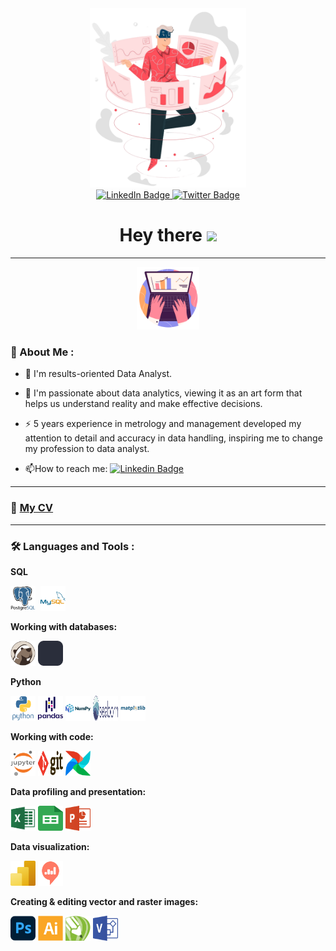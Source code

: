 <div id="header" align="center">
  <img src="https://github.com/mr-Vozhyk/Bio-icon/blob/main/mr_Vozhyk.svg" width="250"/>
</div>

<div id="badges" align="center">
  <a href="https://www.linkedin.com/in/mrvozhyk/">
    <img src="https://img.shields.io/badge/LinkedIn-blue?logo=linkedin&logoColor=white&style=for-the-badge" alt="LinkedIn Badge"/>
  </a>
  <a href="https://t.me/mr_Vozhyk">
    <img src="https://img.shields.io/badge/Telegram-blue?logo=telegram&logoColor=white&style=for-the-badge" alt="Twitter Badge"/>
  </a>
</div>
<h1 font-size="10px" align="center">
  Hey there
  <img src="https://media.giphy.com/media/hvRJCLFzcasrR4ia7z/giphy.gif" width="30px">
</h1>

---

<div id="header" align="center">
  <img src="https://github.com/mr-Vozhyk/Bio-icon/blob/main/bar-chart_logo.png" width="100"/>
</div>

### :rocket: About Me :

- :telescope: I'm results-oriented Data Analyst.

- :seedling: I'm passionate about data analytics, viewing it as an art form that helps us understand reality and make effective decisions. 

- :zap: 5 years experience in metrology and management developed my attention to detail and accuracy in data handling, inspiring me to change my profession to data analyst.

- :mailbox:How to reach me: [![Linkedin Badge](https://img.shields.io/badge/-mr_Vozhyk-blue?style=flat&logo=Linkedin&logoColor=white)](https://www.linkedin.com/in/mrvozhyk/)

---

### 📑 **[My CV](https://github.com/mr-Vozhyk/Certificates/blob/main/CV_Data_Analyst_(Junior)_Kopats_Mikita_10.2024.pdf)**

---

### :hammer_and_wrench: Languages and Tools :
<div>

**SQL**

  <img src="https://github.com/mr-Vozhyk/Bio-icon/blob/main/1_PostgreSQL.svg"         title="PostgreSQL"      alt="PostgreSQL" width="40" height="40"/>&nbsp;
  <img src="https://github.com/mr-Vozhyk/Bio-icon/blob/main/2_MySQL.svg"              title="MySQL"           alt="MySQL"      width="40" height="40"/>&nbsp;

**Working with databases:**

<img src="https://github.com/mr-Vozhyk/Bio-icon/blob/main/3_DBeaver.svg"              title="DBeaver"         alt="DBeaver"         width="40" height="40"/>
<img src="https://github.com/mr-Vozhyk/Bio-icon/blob/main/4_Clickhouse.svg"           title="ClickHouse"      alt="ClickHouse"      width="40" height="40"/>

**Python**

<img src="https://github.com/mr-Vozhyk/Bio-icon/blob/main/5_Python.svg"                    title="Python"                   alt="Python"                   width="40" height="40"/>
<img src="https://github.com/mr-Vozhyk/Bio-icon/blob/main/6_Pandas%20%5BPython%5D.svg"     title="Pandas [Python]"          alt="Pandas [Python]"          width="40" height="40"/>
<img src="https://github.com/mr-Vozhyk/Bio-icon/blob/main/7_Numpy%20%5BPython%5D.svg"      title="Numpy [Python]"           alt="Numpy [Python]"           width="40" height="40"/>
<img src="https://github.com/mr-Vozhyk/Bio-icon/blob/main/8_Seaborn%20%5BPython%5D.svg"    title="Seaborn [Python]"         alt="Seaborn [Python]"         width="40" height="40"/>
<img src="https://github.com/mr-Vozhyk/Bio-icon/blob/main/9_Matplotlib%20%5BPython%5D.svg" title="Matplotlib [Python]"      alt="Matplotlib [Python]"      width="40" height="40"/>

**Working with code:**

<img src="https://github.com/mr-Vozhyk/Bio-icon/blob/main/10_Jupyter.svg"           title="Jupyter"             alt="Jupyter"             width="40" height="40"/>
<img src="https://github.com/mr-Vozhyk/Bio-icon/blob/main/11_Git.svg"               title="Git"                 alt="Git"                 width="40" height="40"/>
<img src="https://github.com/mr-Vozhyk/Bio-icon/blob/main/12_Apache%20Airflow.svg"  title="Apache Airflow"      alt="Apache Airflow"      width="40" height="40"/>

**Data profiling and presentation:**

<img src="https://github.com/mr-Vozhyk/Bio-icon/blob/main/13_Excel.svg"              title="Excel"               alt="Excel"               width="40" height="40"/>
<img src="https://github.com/mr-Vozhyk/Bio-icon/blob/main/14_Google%20Sheets.svg"    title="Google Sheets"       alt="Google Sheets"       width="40" height="40"/>
<img src="https://github.com/mr-Vozhyk/Bio-icon/blob/main/15_Power%20Point.svg"      title="Power Point"         alt="Power Point"         width="40" height="40"/>

**Data visualization:**

<img src="https://github.com/mr-Vozhyk/Bio-icon/blob/main/16_Power%20BI.svg"         title="Power BI"            alt="Power BI"            width="40" height="40"/>
<img src="https://github.com/mr-Vozhyk/Bio-icon/blob/main/17_Redash.svg"             title="Redash"              alt="Redash"              width="40" height="40"/>

**Creating & editing vector and raster images:**

<img src="https://github.com/mr-Vozhyk/Bio-icon/blob/main/18_Adobe%20Photoshop.svg"       title="Adobe Photoshop"     alt="Adobe Photoshop"     width="40" height="40"/>
<img src="https://github.com/mr-Vozhyk/Bio-icon/blob/main/19_Adobe%20Illustrator.svg"     title="Adobe Illustrator"   alt="Adobe Illustrator"   width="40" height="40"/>
<img src="https://github.com/mr-Vozhyk/Bio-icon/blob/main/20_CorelDraw.svg"               title="CorelDraw"           alt="CorelDraw"           width="40" height="40"/>
<img src="https://github.com/mr-Vozhyk/Bio-icon/blob/main/21_MS%20Visio.svg"              title="MS Visio"            alt="MS Visio"            width="40" height="40"/>
</div>

